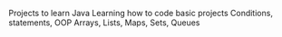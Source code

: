 Projects to learn Java
Learning how to code basic projects
Conditions, statements, OOP
Arrays, Lists, Maps, Sets, Queues
